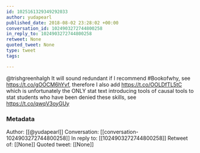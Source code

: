 ```yaml
---
id: 1025161329349292033
author: yudapearl
published_date: 2018-08-02 23:28:02 +00:00
conversation_id: 1024903272744800258
in_reply_to: 1024903272744800258
retweet: None
quoted_tweet: None
type: tweet
tags:

---
```


@trishgreenhalgh It will sound redundant if I recommend #Bookofwhy, see https://t.co/gOOCM6hYvf, therefore I also add https://t.co/OOLDfTL5tC which is unfortunately the ONLY stat text introducing tools of causal tools to stat students who have been denied these skills, see https://t.co/qwqV3oyGUy

### Metadata

Author: [[@yudapearl]]
Conversation: [[conversation-1024903272744800258]]
In reply to: [[1024903272744800258]]
Retweet of: [[None]]
Quoted tweet: [[None]]
